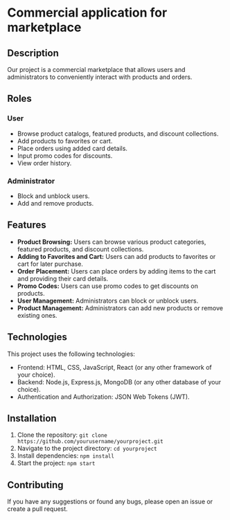 # Commercial application for marketplace

## Description

Our project is a commercial marketplace that allows users and administrators to conveniently interact with products and orders.

## Roles

### User

- Browse product catalogs, featured products, and discount collections.
- Add products to favorites or cart.
- Place orders using added card details.
- Input promo codes for discounts.
- View order history.

### Administrator

- Block and unblock users.
- Add and remove products.

## Features

- **Product Browsing:** Users can browse various product categories, featured products, and discount collections.
- **Adding to Favorites and Cart:** Users can add products to favorites or cart for later purchase.
- **Order Placement:** Users can place orders by adding items to the cart and providing their card details.
- **Promo Codes:** Users can use promo codes to get discounts on products.
- **User Management:** Administrators can block or unblock users.
- **Product Management:** Administrators can add new products or remove existing ones.

## Technologies

This project uses the following technologies:

- Frontend: HTML, CSS, JavaScript, React (or any other framework of your choice).
- Backend: Node.js, Express.js, MongoDB (or any other database of your choice).
- Authentication and Authorization: JSON Web Tokens (JWT).

## Installation

1. Clone the repository: `git clone https://github.com/yourusername/yourproject.git`
2. Navigate to the project directory: `cd yourproject`
3. Install dependencies: `npm install`
4. Start the project: `npm start`

## Contributing

If you have any suggestions or found any bugs, please open an issue or create a pull request.

